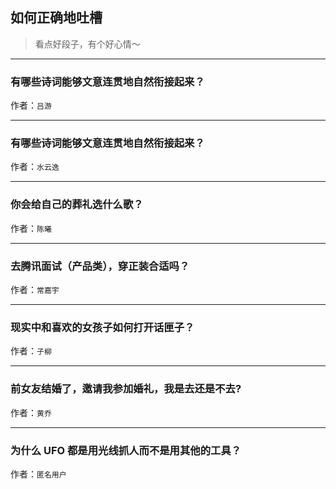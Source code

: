 ## 如何正确地吐槽

> 看点好段子，有个好心情～


 
---

### 有哪些诗词能够文意连贯地自然衔接起来？

> 


作者：`吕游`

---

### 有哪些诗词能够文意连贯地自然衔接起来？

> 


作者：`水云逸`

---

### 你会给自己的葬礼选什么歌？

> 


作者：`陈曦`

---

### 去腾讯面试（产品类），穿正装合适吗？

> 


作者：`常嘉宇`

---

### 现实中和喜欢的女孩子如何打开话匣子？

> 


作者：`子柳`

---

### 前女友结婚了，邀请我参加婚礼，我是去还是不去?

> 


作者：`黄乔`

---

### 为什么 UFO 都是用光线抓人而不是用其他的工具？

> 


作者：`匿名用户`